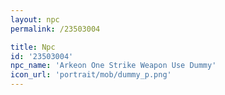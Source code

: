 ```yaml
---
layout: npc
permalink: /23503004

title: Npc
id: '23503004'
npc_name: 'Arkeon One Strike Weapon Use Dummy'
icon_url: 'portrait/mob/dummy_p.png'
---
```

